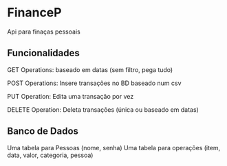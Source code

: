 # FinanceP

Api para finaças pessoais

## Funcionalidades

GET Operations: baseado em datas (sem filtro, pega tudo)

POST Operations: Insere transações no BD baseado num csv

PUT Operation: Edita uma transação por vez

DELETE Operation: Deleta transações (única ou baseado em datas)


## Banco de Dados

Uma tabela para Pessoas (nome, senha)
Uma tabela para operações (item, data, valor, categoria, pessoa)